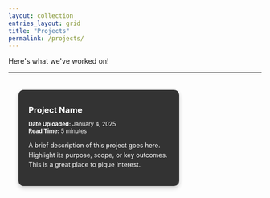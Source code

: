 ```yaml
---
layout: collection
entries_layout: grid
title: "Projects"
permalink: /projects/
---
```


Here's what we've worked on!

---

<div style="display: flex; flex-wrap: wrap; gap: 20px; align-items: flex-start; justify-content: flex-start; padding: 20px;">

  <!-- Project Box 1 -->
  <div style="background-color: #333333; color: white; border-radius: 10px; width: 280px; padding: 20px; box-shadow: 0 4px 8px rgba(0, 0, 0, 0.2);">
    <h3 style="margin-top: 10px; margin-bottom: 10px;">Project Name</h3>
    <p style="font-size: 0.8em; margin-bottom: 10px;">
      <strong>Date Uploaded:</strong> January 4, 2025<br>
      <strong>Read Time:</strong> 5 minutes
    </p>
    <p style="font-size: 0.9em; line-height: 1.5;">
      A brief description of this project goes here. Highlight its purpose, scope, or key outcomes. This is a great place to pique interest.
    </p>
  </div>

  <!-- Placeholder for more project boxes -->
  <!-- Add additional boxes as needed -->
</div>


